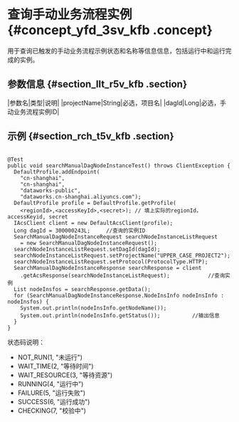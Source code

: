 # 查询手动业务流程实例 {#concept_yfd_3sv_kfb .concept}

用于查询已触发的手动业务流程示例状态和名称等信息信息，包括运行中和运行完成的实例。

## 参数信息 {#section_llt_r5v_kfb .section}

|参数名|类型|说明|
|projectName|String|必选，项目名|
|dagId|Long|必选，手动业务流程实例ID|

## 示例 {#section_rch_t5v_kfb .section}

```language-java

@Test
public void searchManualDagNodeInstanceTest() throws ClientException {
  DefaultProfile.addEndpoint(
    "cn-shanghai",
    "cn-shanghai",
    "dataworks-public",
    "dataworks.cn-shanghai.aliyuncs.com");
  DefaultProfile profile = DefaultProfile.getProfile(
    <regionId>,<accessKeyId>,<secret>); // 填上实际的regionId，accessKeyid, secret
  IAcsClient client = new DefaultAcsClient(profile);
  Long dagId = 300000243L;     //查询的实例ID
  SearchManualDagNodeInstanceRequest searchNodeInstanceListRequest 
    = new SearchManualDagNodeInstanceRequest();
  searchNodeInstanceListRequest.setDagId(dagId);
  searchNodeInstanceListRequest.setProjectName("UPPER_CASE_PROJECT2");
  searchNodeInstanceListRequest.setProtocol(ProtocolType.HTTP);
  SearchManualDagNodeInstanceResponse searchResponse = client
    .getAcsResponse(searchNodeInstanceListRequest);            //查询实例
  List nodeInsfos = searchResponse.getData();
  for (SearchManualDagNodeInstanceResponse.NodeInsInfo nodeInsInfo : nodeInsfos) {
    System.out.println(nodeInsInfo.getNodeName());
    System.out.println(nodeInsInfo.getStatus());          //输出信息
  }
}
```

状态码说明：

-   NOT\_RUN\(1, "未运行"\)
-   WAIT\_TIME\(2, "等待时间"\)
-   WAIT\_RESOURCE\(3, "等待资源"\)
-   RUNNING\(4, "运行中"\)
-   FAILURE\(5, "运行失败"\)
-   SUCCESS\(6, "运行成功"\)
-   CHECKING\(7, "校验中"\)

